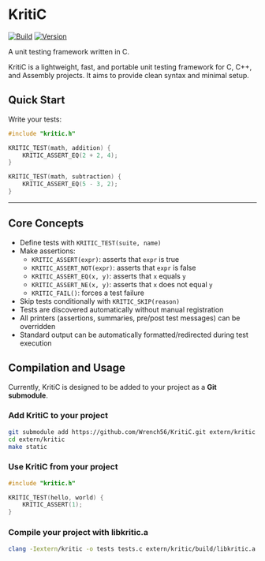 # KritiC

[![Build](https://github.com/Wrench56/KritiC/actions/workflows/release.yml/badge.svg)](https://github.com/Wrench56/KritiC/actions)
[![Version](https://img.shields.io/github/v/tag/Wrench56/KritiC?label=version)](https://github.com/Wrench56/KritiC/releases)

A unit testing framework written in C.

KritiC is a lightweight, fast, and portable unit testing framework for C, C++, and Assembly projects. It aims to provide clean syntax and minimal setup.

## Quick Start

Write your tests:

```c
#include "kritic.h"

KRITIC_TEST(math, addition) {
    KRITIC_ASSERT_EQ(2 + 2, 4);
}

KRITIC_TEST(math, subtraction) {
    KRITIC_ASSERT_EQ(5 - 3, 2);
}
```

---

## Core Concepts

- Define tests with `KRITIC_TEST(suite, name)`
- Make assertions:
  - `KRITIC_ASSERT(expr)`: asserts that `expr` is true
  - `KRITIC_ASSERT_NOT(expr)`: asserts that `expr` is false
  - `KRITIC_ASSERT_EQ(x, y)`: asserts that `x` equals `y`
  - `KRITIC_ASSERT_NE(x, y)`: asserts that `x` does not equal `y`
  - `KRITIC_FAIL()`: forces a test failure
- Skip tests conditionally with `KRITIC_SKIP(reason)`
- Tests are discovered automatically without manual registration
- All printers (assertions, summaries, pre/post test messages) can be overridden
- Standard output can be automatically formatted/redirected during test execution

## Compilation and Usage

Currently, KritiC is designed to be added to your project as a **Git submodule**.

### Add KritiC to your project

```sh
git submodule add https://github.com/Wrench56/KritiC.git extern/kritic
cd extern/kritic
make static
```

### Use KritiC from your project

```c
#include "kritic.h"

KRITIC_TEST(hello, world) {
    KRITIC_ASSERT(1);
}

```

### Compile your project with libkritic.a

```sh
clang -Iextern/kritic -o tests tests.c extern/kritic/build/libkritic.a
```
